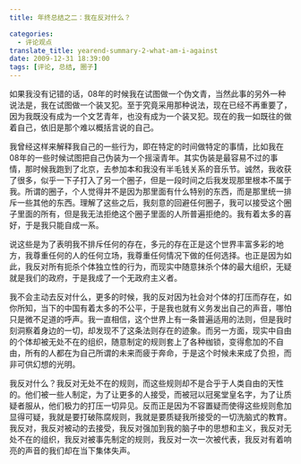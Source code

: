 ```yaml
---
title: 年终总结之二：我在反对什么？

categories:
  - 评论观点
translate_title: yearend-summary-2-what-am-i-against
date: 2009-12-31 18:39:00
tags: [评论, 总结, 圈子]
---
```


如果我没有记错的话，08年的时候我在试图做一个伪文青，当然此事的另外一种说法是，我在试图做一个装叉犯。至于究竟采用那种说法，现在已经不再重要了，因为我既没有成为一个文艺青年，也没有成为一个装叉犯。现在的我一如既往的做着自己，依旧是那个难以概括言说的自己。

我曾经这样来解释我自己的一些行为，即在特定的时间做特定的事情，比如我在08年的一些时候试图把自己伪装为一个摇滚青年。其实伪装是最容易不过的事情，那时候我跑到了北京，去参加本和我没有半毛钱关系的音乐节。诚然，我收获了很多，似乎一下子打入了另一个圈子，但是一段时间之后我发现那里根本不属于我。所谓的圈子，个人觉得并不是因为那里面有什么特别的东西，而是那里统一排斥一些其他的东西。理解了这些之后，我刻意的回避任何圈子，我可以接受这个圈子里面的所有，但是我无法拒绝这个圈子里面的人所普遍拒绝的。我有着太多的喜好，于是我只能自成一系。

说这些是为了表明我不排斥任何的存在，多元的存在正是这个世界丰富多彩的地方，我尊重任何的人的任何立场，我尊重任何情况下做的任何选择。也正是因为如此，我反对所有扼杀个体独立性的行为，而现实中随意抹杀个体的最大组织，无疑就是我们的政府，于是我成了一个无政府主义者。

我不会主动去反对什么，更多的时候，我的反对因为社会对个体的打压而存在，如你所知，当下的中国有着太多的不公平，于是我也就有义务发出自己的声音，哪怕只是微不足道的呼声。我一直相信，这个世界上有一条普遍适用的法则，但是我时刻洞察着身边的一切，却发现不了这条法则存在的迹象。而另一方面，现实中自由的个体却被无处不在的组织，随意制定的规则套上了各种枷锁，变得愈加的不自由，所有的人都在为自己所谓的未来而疲于奔命，于是这个时候未来成了负担，而非可供幻想的光明。

我反对什么？我反对无处不在的规则，而这些规则却不是合乎于人类自由的天性的。他们被一些人制定，为了让更多的人接受，而被冠以冠冕堂皇名字，为了让质疑者服从，他们极力的打压一切异见。反而正是因为不容置疑而使得这些规则愈加显得可疑，我就是要打破陈腐规则，我就是要质疑我所接受的一切洗脑式的教育。我反对，我反对被动的去接受，我反对强加到我的脑子中的思想和主义，我反对无处不在的组织，我反对被事先制定的规则，我反对一次一次被代表，我反对有着响亮的声音的我们却在当下集体失声。